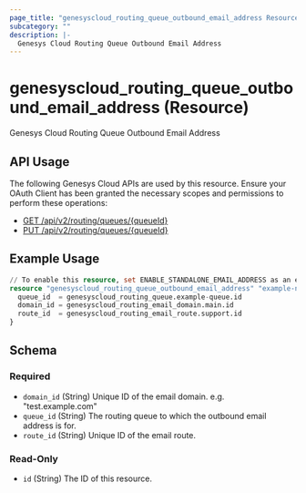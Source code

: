 ```yaml
---
page_title: "genesyscloud_routing_queue_outbound_email_address Resource - terraform-provider-genesyscloud"
subcategory: ""
description: |-
  Genesys Cloud Routing Queue Outbound Email Address
---
```

# genesyscloud_routing_queue_outbound_email_address (Resource)

Genesys Cloud Routing Queue Outbound Email Address

## API Usage
The following Genesys Cloud APIs are used by this resource. Ensure your OAuth Client has been granted the necessary scopes and permissions to perform these operations:

* [GET /api/v2/routing/queues/{queueId}](https://developer.genesys.cloud/devapps/api-explorer#get-api-v2-routing-queues--queueId-)
* [PUT /api/v2/routing/queues/{queueId}](https://developer.genesys.cloud/devapps/api-explorer#put-api-v2-routing-queues--queueId-)

## Example Usage

```terraform
// To enable this resource, set ENABLE_STANDALONE_EMAIL_ADDRESS as an environment variable
resource "genesyscloud_routing_queue_outbound_email_address" "example-name" {
  queue_id  = genesyscloud_routing_queue.example-queue.id
  domain_id = genesyscloud_routing_email_domain.main.id
  route_id  = genesyscloud_routing_email_route.support.id
}
```

<!-- schema generated by tfplugindocs -->
## Schema

### Required

- `domain_id` (String) Unique ID of the email domain. e.g. "test.example.com"
- `queue_id` (String) The routing queue to which the outbound email address is for.
- `route_id` (String) Unique ID of the email route.

### Read-Only

- `id` (String) The ID of this resource.

